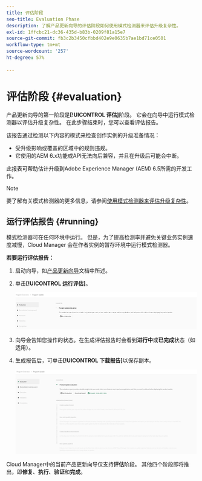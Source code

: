 ```yaml
---
title: 评估阶段
seo-title: Evaluation Phase
description: 了解产品更新向导的评估阶段如何使用模式检测器来评估升级复杂性。
exl-id: 1ffcbc21-dc36-435d-b83b-0209f81a15e7
source-git-commit: fb3c2b3450cfbbd402e9e0635b7ae1bd71ce0501
workflow-type: tm+mt
source-wordcount: '257'
ht-degree: 57%

---
```



# 评估阶段 {#evaluation}

产品更新向导的第一阶段是&#x200B;**[!UICONTROL 评估]**&#x200B;阶段。 它会在向导中运行模式检测器以评估升级复杂性。 在此步骤结束时，您可以查看评估报告。

该报告通过检测以下内容的模式来检查创作实例的升级准备情况：

* 受升级影响或覆盖的区域中的规则违规。
* 它使用的AEM 6.x功能或API无法向后兼容，并且在升级后可能会中断。

此报表可帮助估计升级到Adobe Experience Manager (AEM) 6.5所需的开发工作。

>[!NOTE]
>
>要了解有关模式检测器的更多信息，请参阅[使用模式检测器来评估升级复杂性](https://experienceleague.adobe.com/zh-hans/docs/experience-manager-65/content/implementing/deploying/upgrading/pattern-detector)。

## 运行评估报告 {#running}

模式检测器可在任何环境中运行。 但是，为了提高检测率并避免关键业务实例速度减慢，Cloud Manager 会在作者实例的暂存环境中运行模式检测器。

**若要运行评估报告：**

1. 启动向导，如[产品更新向导](/help/product-update-wizard/overview.md)文档中所述。

1. 单击&#x200B;**[!UICONTROL 运行评估]**。

   ![运行评估](/help/assets/Run-Evaluation.png)

1. 向导会告知您操作的状态。在生成评估报告时会看到&#x200B;**进行中**&#x200B;或&#x200B;**已完成**&#x200B;状态（如适用）。

1. 生成报告后，可单击&#x200B;**[!UICONTROL 下载报告]**&#x200B;以保存副本。

   ![已创建报告](/help/assets/Evaluation-1.png)

Cloud Manager中的当前产品更新向导仅支持&#x200B;**评估**&#x200B;阶段。 其他四个阶段即将推出，即&#x200B;**修复**、**执行**、**验证**&#x200B;和&#x200B;**完成**。

